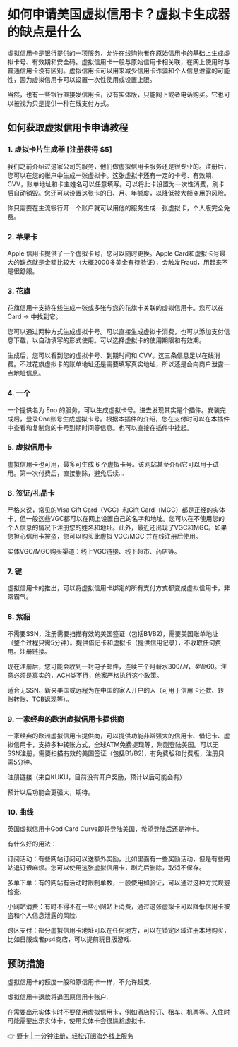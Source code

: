 # 如何申请美国虚拟信用卡？虚拟卡生成器的缺点是什么

虚拟信用卡是银行提供的一项服务，允许在线购物者在原始信用卡的基础上生成虚拟卡号、有效期和安全码。虚拟信用卡一般与原始信用卡相关联，在网上使用时与普通信用卡没有区别。虚拟信用卡可以用来减少信用卡诈骗和个人信息泄露的可能性，因为虚拟信用卡可以设置一次性使用或设置上限。

当然，也有一些银行直接发信用卡，没有实体版，只能网上或者电话购买。它也可以被视为只是提供一种在线支付方式。

## 如何获取虚拟信用卡申请教程

### 1. 虚拟卡片生成器 [注册获得 $5]

我们之前介绍过这家公司的服务，他们做虚拟信用卡服务还是很专业的。注册后，您可以在您的帐户中生成一张虚拟卡。这张虚拟卡还有一定的卡号、有效期、CVV，账单地址和卡主姓名可以任意填写。可以将此卡设置为一次性消费，刷卡后自动销毁。您还可以设置这张卡的日、月、年额度，以降低被大额盗用的风险。

你只需要在主流银行开一个账户就可以用他的服务生成一张虚拟卡，个人版完全免费。

### 2. 苹果卡

Apple 信用卡提供了一个虚拟卡号，您可以随时更换。Apple Card和虚拟卡号最大的缺点就是金额比较大（大概2000多美金有待验证），会触发Fraud，用起来不是很舒服。

### 3. 花旗

花旗信用卡支持在线生成一张或多张与您的花旗卡关联的虚拟信用卡。您可以在 Card -> 中找到它。

您可以通过两种方式生成虚拟卡号。可以直接生成虚拟卡消费，也可以添加支付信息下载，以自动填写的形式使用。可以选择虚拟卡的使用期限和有效期。

生成后，您可以看到您的虚拟卡号、到期时间和 CVV。这三条信息足以在线消费。不过花旗虚拟卡的账单地址还是需要填写真实地址，所以还是会向商户泄露一点地址信息。

### 4. 一个

一个提供名为 Eno 的服务，可以生成虚拟卡号。进去发现其实是个插件。安装完成后，登录One账号生成虚拟卡号。根据本插件的介绍，您在支付时可以在本插件中查看和复制您的卡号到期时间等信息。也可以直接在插件中挂起。

### 5. 虚拟信用卡

虚拟信用卡也可用，最多可生成 6 个虚拟卡号。该网站甚至介绍它可以用于试用。第一次付费后，直接删除，避免后续...

### 6. 签证/礼品卡

严格来说，常见的Visa Gift Card（VGC）和Gift Card（MGC）都是正经的实体卡，但一般这些VGC都可以在网上设置自己的名字和地址。您可以在不使用您的个人信息的情况下注册您的姓名和地址。此外，最近还出现了VGC和MGC。如果您担心信用卡被盗，您可以购买此虚拟 VGC/MGC 并在线注册后使用。

实体VGC/MGC购买渠道：线上VGC链接、线下超市、药店等。

### 7. 键

虚拟信用卡的推出，可以将虚拟信用卡绑定的所有支付方式都变成虚拟信用卡，非常霸气。

### 8. 紫貂

不需要SSN，注册需要扫描有效的美国签证（包括B1/B2)，需要美国账单地址（整个过程只需5分钟）。提供借记卡和虚拟卡（提供信用记录），不收取任何费用。注册链接。

现在注册后，您可能会收到一封电子邮件，连续三个月薪水$300/月，奖励$60。注意必须是真实的，ACH类不行，他家严格执行这个政策。

适合无SSN、新来美国或远程为在中国的家人开户的人（可用于信用卡还款、转账转账、TCB返现等）。

### 9. 一家经典的欧洲虚拟信用卡提供商

一家经典的欧洲虚拟信用卡提供商，可以提供功能非常强大的信用卡、借记卡、虚拟信用卡，支持多种转账方式，全球ATM免费提现等，刚刚登陆美国。可以无SSN注册，需要扫描有效的美国签证（包括B1/B2)，有免费版和付费版，注册只需5分钟。

注册链接（来自KUKU，目前没有开户奖励，预计以后可能会有）

预计以后功能会更强大，期待。

### 10. 曲线

英国虚拟信用卡God Card Curve即将登陆美国，希望登陆后还是神卡。

有什么好的用法：

订阅活动：有些网站订阅可以送额外奖励，比如里面有一些奖励活动，但是有些网站退订很麻烦。您可以使用这张虚拟信用卡，刷完后删除，取消不保存。

多单下单：有的网站有活动时限制单数，一般使用如验证，可以通过这种方式规避检查.

小网站消费：有时不得不在一些小网站上消费，通过这张虚拟卡可以降低信用卡被盗和个人信息泄露的风险.

跨区支付：部分虚拟信用卡地址可以在任何地方，可以在锁定区域注册本地购买，比如日服或者ps4商店，可以提前玩日版游戏.

## 预防措施

虚拟信用卡的额度一般和原信用卡一样，不允许超支.

虚拟信用卡退款将退回原信用卡账户.

在需要出示实体卡时不要使用虚拟信用卡，例如酒店预订、租车、机票等。入住时可能需要出示实体卡，使用实体卡会很尴尬虚拟卡.

👉 [野卡 | 一分钟注册，轻松订阅海外线上服务](https://bbtdd.com/yeka)